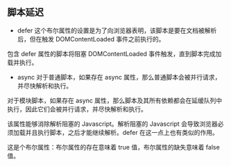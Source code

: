 


## 脚本延迟

- defer
这个布尔属性的设置是为了向浏览器表明，该脚本是要在文档被解析后，但在触发 DOMContentLoaded 事件之前执行的。

包含 defer 属性的脚本将阻塞 DOMContentLoaded 事件触发，直到脚本完成加载并执行。

- async
对于普通脚本，如果存在 async 属性，那么普通脚本会被并行请求，并尽快解析和执行。

对于模块脚本，如果存在 async 属性，那么脚本及其所有依赖都会在延缓队列中执行，因此它们会被并行请求，并尽快解析和执行。

该属性能够消除解析阻塞的 Javascript。解析阻塞的 Javascript 会导致浏览器必须加载并且执行脚本，之后才能继续解析。defer 在这一点上也有类似的作用。

这是个布尔属性：布尔属性的存在意味着 true 值，布尔属性的缺失意味着 false 值。